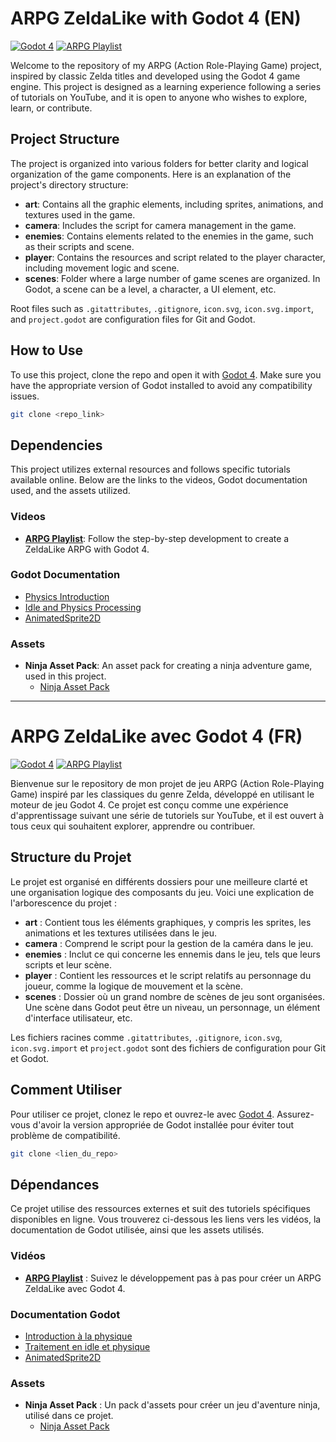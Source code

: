 # ARPG ZeldaLike with Godot 4 (EN)

[![Godot 4](https://img.shields.io/badge/Godot-4.0-%23478cbf)](https://godotengine.org/download)
[![ARPG Playlist](https://img.shields.io/badge/YouTube-ARPG%20Playlist-%23ff0000)](https://www.youtube.com/playlist?list=PLMQtM2GgbPEVuTgD4Ln17ombTg6EahSLr)

Welcome to the repository of my ARPG (Action Role-Playing Game) project, inspired by classic Zelda titles and developed using the Godot 4 game engine. This project is designed as a learning experience following a series of tutorials on YouTube, and it is open to anyone who wishes to explore, learn, or contribute.

## Project Structure

The project is organized into various folders for better clarity and logical organization of the game components. Here is an explanation of the project's directory structure:

- **art**: Contains all the graphic elements, including sprites, animations, and textures used in the game.
- **camera**: Includes the script for camera management in the game.
- **enemies**: Contains elements related to the enemies in the game, such as their scripts and scene.
- **player**: Contains the resources and script related to the player character, including movement logic and scene.
- **scenes**: Folder where a large number of game scenes are organized. In Godot, a scene can be a level, a character, a UI element, etc.

Root files such as `.gitattributes`, `.gitignore`, `icon.svg`, `icon.svg.import`, and `project.godot` are configuration files for Git and Godot.

## How to Use

To use this project, clone the repo and open it with [Godot 4](https://godotengine.org/download). Make sure you have the appropriate version of Godot installed to avoid any compatibility issues.

```bash
git clone <repo_link>
```

## Dependencies

This project utilizes external resources and follows specific tutorials available online. Below are the links to the videos, Godot documentation used, and the assets utilized.

### Videos

- **[ARPG Playlist](https://www.youtube.com/playlist?list=PLMQtM2GgbPEVuTgD4Ln17ombTg6EahSLr)**: Follow the step-by-step development to create a ZeldaLike ARPG with Godot 4.

### Godot Documentation

- [Physics Introduction](https://docs.godotengine.org/en/latest/tutorials/physics/physics_introduction.html)
- [Idle and Physics Processing](https://docs.godotengine.org/en/latest/tutorials/scripting/idle_and_physics_processing.html#doc-idle-and-physics-processing)
- [AnimatedSprite2D](https://docs.godotengine.org/en/latest/classes/class_animatedsprite2d.html)

### Assets

- **Ninja Asset Pack**: An asset pack for creating a ninja adventure game, used in this project.
  - [Ninja Asset Pack](https://pixel-boy.itch.io/ninja-adventure-asset-pack)


---

# ARPG ZeldaLike avec Godot 4 (FR)

[![Godot 4](https://img.shields.io/badge/Godot-4.0-%23478cbf)](https://godotengine.org/download)
[![ARPG Playlist](https://img.shields.io/badge/YouTube-ARPG%20Playlist-%23ff0000)](https://www.youtube.com/playlist?list=PLMQtM2GgbPEVuTgD4Ln17ombTg6EahSLr)


Bienvenue sur le repository de mon projet de jeu ARPG (Action Role-Playing Game) inspiré par les classiques du genre Zelda, développé en utilisant le moteur de jeu Godot 4. Ce projet est conçu comme une expérience d'apprentissage suivant une série de tutoriels sur YouTube, et il est ouvert à tous ceux qui souhaitent explorer, apprendre ou contribuer.

## Structure du Projet

Le projet est organisé en différents dossiers pour une meilleure clarté et une organisation logique des composants du jeu. Voici une explication de l'arborescence du projet :

- **art** : Contient tous les éléments graphiques, y compris les sprites, les animations et les textures utilisées dans le jeu.
- **camera** : Comprend le script pour la gestion de la caméra dans le jeu.
- **enemies** : Inclut ce qui concerne les ennemis dans le jeu, tels que leurs scripts et leur scène.
- **player** : Contient les ressources et le script relatifs au personnage du joueur, comme la logique de mouvement et la scène.
- **scenes** : Dossier où un grand nombre de scènes de jeu sont organisées. Une scène dans Godot peut être un niveau, un personnage, un élément d'interface utilisateur, etc.

Les fichiers racines comme `.gitattributes`, `.gitignore`, `icon.svg`, `icon.svg.import` et `project.godot` sont des fichiers de configuration pour Git et Godot.

## Comment Utiliser

Pour utiliser ce projet, clonez le repo et ouvrez-le avec [Godot 4](https://godotengine.org/download). Assurez-vous d'avoir la version appropriée de Godot installée pour éviter tout problème de compatibilité.

```bash
git clone <lien_du_repo>
```

## Dépendances

Ce projet utilise des ressources externes et suit des tutoriels spécifiques disponibles en ligne. Vous trouverez ci-dessous les liens vers les vidéos, la documentation de Godot utilisée, ainsi que les assets utilisés.

### Vidéos

- **[ARPG Playlist](https://www.youtube.com/playlist?list=PLMQtM2GgbPEVuTgD4Ln17ombTg6EahSLr)** : Suivez le développement pas à pas pour créer un ARPG ZeldaLike avec Godot 4.

### Documentation Godot

- [Introduction à la physique](https://docs.godotengine.org/en/latest/tutorials/physics/physics_introduction.html)
- [Traitement en idle et physique](https://docs.godotengine.org/en/latest/tutorials/scripting/idle_and_physics_processing.html#doc-idle-and-physics-processing)
- [AnimatedSprite2D](https://docs.godotengine.org/en/latest/classes/class_animatedsprite2d.html)

### Assets

- **Ninja Asset Pack** : Un pack d'assets pour créer un jeu d'aventure ninja, utilisé dans ce projet.
  - [Ninja Asset Pack](https://pixel-boy.itch.io/ninja-adventure-asset-pack)